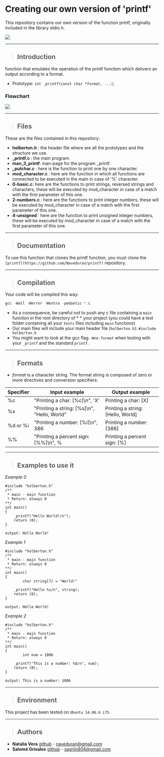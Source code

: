 # Creating our own version of 'printf'

This repository contains our own version of the function printf, originally included in the library stdio.h.

![](https://camo.githubusercontent.com/7ae24cd7299112d0306349df5f4cd38c3f1c8db4ce4db21513c1009334c0cab2/68747470733a2f2f696d672e64657672616e742e636f6d2f64657672616e742f72616e742f725f323336383635345f316b574a782e6a7067)

---
> ## Introduction
function that emulates the operation of the printf function which delivers an output according to a format.
* Prototype: `int _printf(const char *format, ...)`;

### Flowchart

![](https://pbs.twimg.com/media/Ewq0PXyWEAIp3Z8?format=jpg&name=small)

---
>## Files
These are the files contained in this repository:
- **holberton.h** : the header file where are all the prototypes and the structure we use.
- **_printf.c** : the main program.
- **man_3_printf**: man-page for the program _printf.
- **_putchar.c** : here is the function to print one by one character.
- **mod_character.c** : here are the function in which all functions are connected to be executed in the main in case of '%' character.
- **0-basic.c**: here are the functions to print strings, reversed strings and characters, these will be executed by mod_character in case of a match with the first parameter of this one.
- **2-numbers.c** : here are the functions to print integer numbers, these will be executed by mod_character in case of a match with the first parameter of this one.
- **4-unsigned** : here are the function to print unsigned integer numbers, these will be executed by mod_character in case of a match with the first parameter of this one.

---
> ## Documentation

To use this function that clones the printf function, you must clone the `[printf](https://github.com/Naveduran/printf)` repository.

---
> ## Compilation

Your code will be compiled this way:
```c
gcc -Wall -Werror -Wextra -pedantic *.c
````
* As a consequence, be careful not to push any c file containing a `main` function in the root directory of * * your project (you could have a test folder containing all your `tests` files including `main` functions)
* Our main files will include your main header file (`holberton.h`): `#include holberton.h`
* You might want to look at the gcc flag `-Wno-format` when testing with your `_printf` and the standard `printf`.

---
> ## Formats

* *format* is a character string. The format string is composed of zero or more directives and conversion specifiers:

Specifier | Input example | Output example
| --- | --- | --- |
%c | "Printing a char: [%c]\n", 'X' | Printing a char: [X]
%s | "Printing a string: [%s]\n", "Hello, World" | Printing a string: [Hello, World]
%d or %i | "Printing a number: [%i]\n", 386 | Printing a number: [386]
%% | "Printing a percent sign: [%%]\n", % | Printing a percent sign: [%]

---
> ## Examples to use it

*Example 0*

    #include "holberton.h"
    /**
     * main - main function
     * Return: always 0
    **/
    int main()
    {
        _printf("Hello World!/n");
        return (0);
    }

    output: Hello World!
*Example 1*

    #include "holberton.h"
    /**
     * main - main function
     * Return: always 0
    **/
    int main()
    {
            char string[7] = "World!"

        _printf("Hello %s/n", string);
        return (0);
    }

    output: Hello World!
   *Example 2*


    #include "holberton.h"
    /**
     * main - main function
     * Return: always 0
    **/
    int main()
    {
            int num = 1006

        _printf("This is a number: %d/n", num);
        return (0);
    }

    output: This is a number: 1006

---

>## Environment
 This project has been tested on `Ubuntu 14.06.6 LTS`

---

>## Authors

* **Natalia Vera** [github](https://github.com/Naveduran) - naveduran@gmail.com
* **Salomé Grisales** [github](https://github.com/aike-s) - sagrilo804@gmail.com
